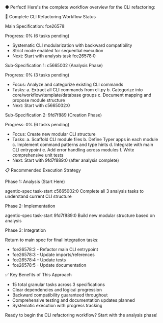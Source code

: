 ● Perfect! Here's the complete workflow overview for the CLI refactoring:

  🔄 Complete CLI Refactoring Workflow Status

  Main Specification: fce26578

  Progress: 0% (6 tasks pending)
  - Systematic CLI modularization with backward compatibility
  - Strict mode enabled for sequential execution
  - Next: Start with analysis task fce26578:0

  Sub-Specification 1: c5665002 (Analysis Phase)

  Progress: 0% (3 tasks pending)
  - Focus: Analyze and categorize existing CLI commands
  - Tasks:
    a. Extract all CLI commands from cli.py
    b. Categorize into core/workflow/template/database groups
    c. Document mapping and propose module structure
  - Next: Start with c5665002:0

  Sub-Specification 2: 9fd7f889 (Creation Phase)

  Progress: 0% (6 tasks pending)
  - Focus: Create new modular CLI structure
  - Tasks:
    a. Scaffold CLI module files
    b. Define Typer apps in each module
    c. Implement command patterns and type hints
    d. Integrate with main CLI entrypoint
    e. Add error handling across modules
    f. Write comprehensive unit tests
  - Next: Start with 9fd7f889:0 (after analysis complete)

  📋 Recommended Execution Strategy

  Phase 1: Analysis (Start Here)

  agentic-spec task-start c5665002:0
  Complete all 3 analysis tasks to understand current CLI structure

  Phase 2: Implementation

  agentic-spec task-start 9fd7f889:0
  Build new modular structure based on analysis

  Phase 3: Integration

  Return to main spec for final integration tasks:
  - fce26578:2 - Refactor main CLI entrypoint
  - fce26578:3 - Update imports/references
  - fce26578:4 - Update tests
  - fce26578:5 - Update documentation

  ✅ Key Benefits of This Approach

  - 15 total granular tasks across 3 specifications
  - Clear dependencies and logical progression
  - Backward compatibility guaranteed throughout
  - Comprehensive testing and documentation updates planned
  - Systematic execution with progress tracking

  Ready to begin the CLI refactoring workflow? Start with the analysis
  phase!
